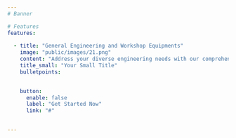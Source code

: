 ```yaml
---
# Banner

# Features
features:
    
  - title: "General Engineering and Workshop Equipments"
    image: "public/images/21.png"
    content: "Address your diverse engineering needs with our comprehensive range of general engineering parts and components. Designed for versatility and performance, our solutions cater to various industries, supporting innovation and progress."
    title_small: "Your Small Title"
    bulletpoints:
      

    button:
      enable: false
      label: "Get Started Now"
      link: "#"

  
---
```


